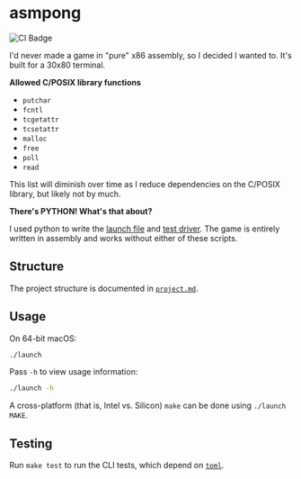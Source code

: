 # asmpong

![CI Badge](https://github.com/ethanuppal/asmpong/actions/workflows/ci.yaml/badge.svg)

I'd never made a game in "pure" x86 assembly, so I decided I wanted to.
It's built for a 30x80 terminal.

**Allowed C/POSIX library functions**

- `putchar`
- `fcntl`
- `tcgetattr`
- `tcsetattr`
- `malloc`
- `free`
- `poll`
- `read`

This list will diminish over time as I reduce dependencies on the C/POSIX library, but likely not by much.

**There's PYTHON! What's that about?**

I used python to write the [launch file](./launch) and [test driver](./test/main.py).
The game is entirely written in assembly and works without either of these scripts.

## Structure

The project structure is documented in [`project.md`](project.md).

## Usage

On 64-bit macOS:

```sh
./launch
```

Pass `-h` to view usage information:

```sh
./launch -h
```

A cross-platform (that is, Intel vs. Silicon) `make` can be done using `./launch MAKE`.

## Testing

Run `make test` to run the CLI tests, which depend on [`toml`](https://pypi.org/project/toml/).
